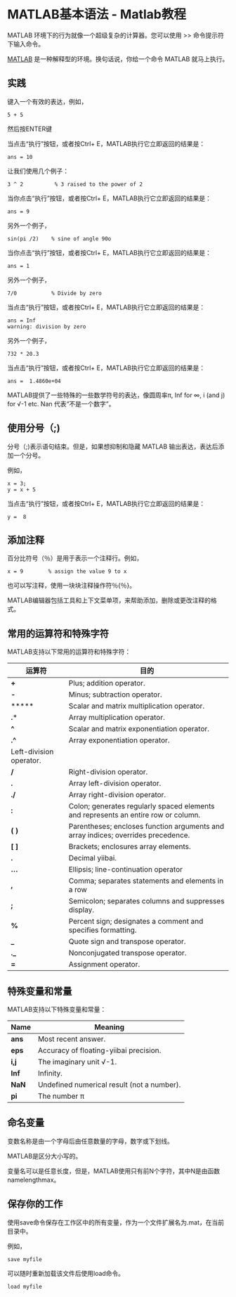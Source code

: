 # MATLAB基本语法 - Matlab教程

MATLAB 环境下的行为就像一个超级复杂的计算器。您可以使用 &gt;&gt; 命令提示符下输入命令。

[MATLAB](http://www.yiibai.com/matlab) 是一种解释型的环境。换句话说，你给一个命令 MATLAB 就马上执行。

## 实践

键入一个有效的表达，例如，

```
5 + 5
```

然后按ENTER键

当点击“执行”按钮，或者按Ctrl+ E，MATLAB执行它立即返回的结果是：

```
ans = 10

```

让我们使用几个例子：

```
3 ^ 2	       % 3 raised to the power of 2
```

当你点击“执行”按钮，或者按Ctrl+ E，MATLAB执行它立即返回的结果是：

```
ans = 9

```

另外一个例子，

```
sin(pi /2)	  % sine of angle 90o

```

当你点击“执行”按钮，或者按Ctrl+ E，MATLAB执行它立即返回的结果是：

```
ans = 1

```

另外一个例子，

```
7/0		      % Divide by zero
```

当点击“执行”按钮，或者按Ctrl+ E，MATLAB执行它立即返回的结果是：

```
ans = Inf
warning: division by zero

```

另外一个例子，

```
732 * 20.3	
```

当点击“执行”按钮，或者按Ctrl+ E，MATLAB执行它立即返回的结果是：

```
ans =  1.4860e+04

```

MATLAB提供了一些特殊的一些数学符号的表达，像圆周率π, Inf for ∞, i (and j) for √-1 etc. Nan 代表“不是一个数字”。

## 使用分号（;)

分号（;)表示语句结束。但是，如果想抑制和隐藏 MATLAB 输出表达，表达后添加一个分号。

例如，

```
x = 3;
y = x + 5
```

当点击“执行”按钮，或者按Ctrl+ E，MATLAB执行它立即返回的结果是：

```
y =  8

```

## 添加注释

百分比符号（％）是用于表示一个注释行。例如，

```
x = 9	     % assign the value 9 to x
```

也可以写注释，使用一块块注释操作符％{％}。

MATLAB编辑器包括工具和上下文菜单项，来帮助添加，删除或更改注释的格式。

## 常用的运算符和特殊字符

MATLAB支持以下常用的运算符和特殊字符：

| 运算符 | 目的 |
| --- | --- |
| **+** | Plus; addition operator. |
| **-** | Minus; subtraction operator. |
| ***** | Scalar and matrix multiplication operator. |
| **.*** | Array multiplication operator. |
| **^** | Scalar and matrix exponentiation operator. |
| **.^** | Array exponentiation operator. |
 Left-division operator. |
| **/** | Right-division operator. |
| **.** | Array left-division operator. |
| **./** | Array right-division operator. |
| **:** | Colon; generates regularly spaced elements and represents an entire row or column. |
| **( )** | Parentheses; encloses function arguments and array indices; overrides precedence. |
| **[ ]** | Brackets; enclosures array elements. |
| **.** | Decimal yiibai. |
| **…** | Ellipsis; line-continuation operator |
| **,** | Comma; separates statements and elements in a row |
| **;** | Semicolon; separates columns and suppresses display. |
| **%** | Percent sign; designates a comment and specifies formatting. |
| **_** | Quote sign and transpose operator. |
| **._** | Nonconjugated transpose operator. |
| **=** | Assignment operator. |

## 特殊变量和常量

MATLAB支持以下特殊变量和常量：

| Name | Meaning |
| --- | --- |
| **ans** | Most recent answer. |
| **eps** | Accuracy of floating-yiibai precision. |
| **i,j** | The imaginary unit √-1. |
| **Inf** | Infinity. |
| **NaN** | Undefined numerical result (not a number). |
| **pi** | The number π |

## 命名变量

变数名称是由一个字母后由任意数量的字母，数字或下划线。

MATLAB是区分大小写的。

变量名可以是任意长度，但是，MATLAB使用只有前N个字符，其中N是由函数namelengthmax。

## 保存你的工作

使用save命令保存在工作区中的所有变量，作为一个文件扩展名为.mat，在当前目录中。

例如，

```
save myfile
```

可以随时重新加载该文件后使用load命令。

```
load myfile
```

